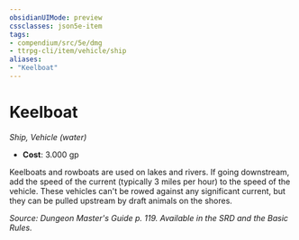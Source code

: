 ```yaml
---
obsidianUIMode: preview
cssclasses: json5e-item
tags:
- compendium/src/5e/dmg
- ttrpg-cli/item/vehicle/ship
aliases: 
- "Keelboat"
---
```

# Keelboat
*Ship, Vehicle (water)*  

- **Cost**: 3.000 gp

Keelboats and rowboats are used on lakes and rivers. If going downstream, add the speed of the current (typically 3 miles per hour) to the speed of the vehicle. These vehicles can't be rowed against any significant current, but they can be pulled upstream by draft animals on the shores.

*Source: Dungeon Master's Guide p. 119. Available in the SRD and the Basic Rules.*